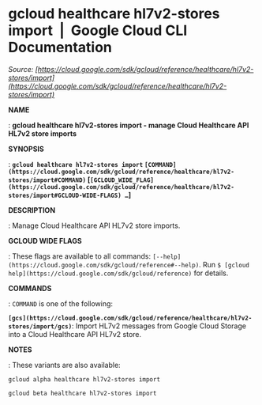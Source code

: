 # gcloud healthcare hl7v2-stores import  |  Google Cloud CLI Documentation

*Source: [https://cloud.google.com/sdk/gcloud/reference/healthcare/hl7v2-stores/import](https://cloud.google.com/sdk/gcloud/reference/healthcare/hl7v2-stores/import)*

**NAME**

: **gcloud healthcare hl7v2-stores import - manage Cloud Healthcare API HL7v2 store imports**

**SYNOPSIS**

: **`gcloud healthcare hl7v2-stores import` `[COMMAND](https://cloud.google.com/sdk/gcloud/reference/healthcare/hl7v2-stores/import#COMMAND)` [`[GCLOUD_WIDE_FLAG](https://cloud.google.com/sdk/gcloud/reference/healthcare/hl7v2-stores/import#GCLOUD-WIDE-FLAGS) …`]**

**DESCRIPTION**

: Manage Cloud Healthcare API HL7v2 store imports.

**GCLOUD WIDE FLAGS**

: These flags are available to all commands: `[--help](https://cloud.google.com/sdk/gcloud/reference#--help)`.
Run `$ [gcloud help](https://cloud.google.com/sdk/gcloud/reference)` for details.

**COMMANDS**

: ``COMMAND`` is one of the following:

**`[gcs](https://cloud.google.com/sdk/gcloud/reference/healthcare/hl7v2-stores/import/gcs)`**:
Import HL7v2 messages from Google Cloud Storage into a Cloud Healthcare API
HL7v2 store.

**NOTES**

: These variants are also available:

```
gcloud alpha healthcare hl7v2-stores import
```

```
gcloud beta healthcare hl7v2-stores import
```